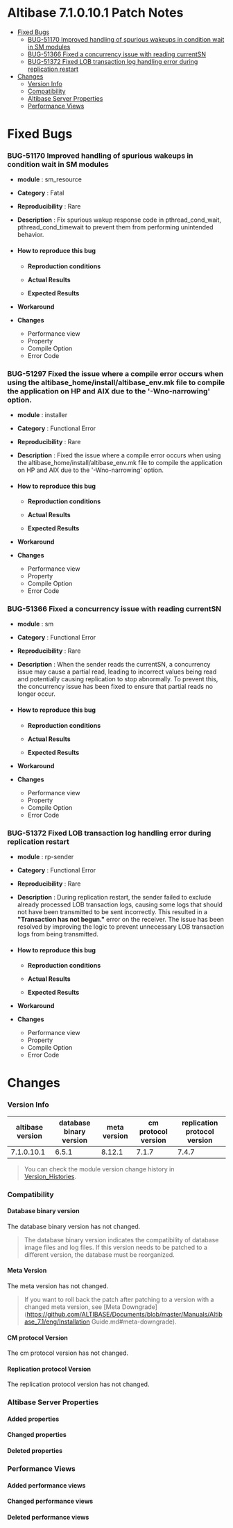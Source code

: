 # Altibase 7.1.0.10.1 Patch Notes

<!-- START doctoc generated TOC please keep comment here to allow auto update -->
<!-- DON'T EDIT THIS SECTION, INSTEAD RE-RUN doctoc TO UPDATE -->


- [Fixed Bugs](#fixed-bugs)
    - [BUG-51170 Improved handling of spurious wakeups in condition wait in SM modules](#bug-51170)
    - [BUG-51366 Fixed a concurrency issue with reading currentSN](#bug-51366)
    - [BUG-51372 Fixed LOB transaction log handling error during replication restart](#bug-51372)
- [Changes](#changes)
    - [Version Info](#version-info)
    - [Compatibility](#compatibility)
    - [Altibase Server Properties](#altibase-server-properties)
    - [Performance Views](#performance-views)

<!-- END doctoc generated TOC please keep comment here to allow auto update -->

Fixed Bugs
==========

### BUG-51170<a name=bug-51170></a> Improved handling of spurious wakeups in condition wait in SM modules

-   **module** : sm\_resource

-   **Category** : Fatal

-   **Reproducibility** : Rare

-   **Description** : Fix spurious wakup response code in pthread_cond_wait, pthread_cond_timewait to prevent them from performing unintended behavior.

-   #### How to reproduce this bug
    
    -   **Reproduction conditions**
    
    -   **Actual Results**
    
    -   **Expected Results**
    
-   **Workaround**

-   **Changes**

    -   Performance view
    -   Property
    -   Compile Option
    -   Error Code

### BUG-51297<a name=bug-51170></a> Fixed the issue where a compile error occurs when using the altibase_home/install/altibase_env.mk file to compile the application on HP and AIX due to the '-Wno-narrowing' option.

- **module** : installer

- **Category** : Functional Error

- **Reproducibility** : Rare

- **Description** : Fixed the issue where a compile error occurs when using the altibase_home/install/altibase_env.mk file to compile the application on HP and AIX due to the '-Wno-narrowing' option.

- #### How to reproduce this bug

  -   **Reproduction conditions**

  -   **Actual Results**

  -   **Expected Results**

- **Workaround**

- **Changes**

  -   Performance view
  -   Property
  -   Compile Option
  -   Error Code

### BUG-51366<a name=bug-51366></a> Fixed a concurrency issue with reading currentSN

-   **module** : sm
-   **Category** : Functional Error
-   **Reproducibility** : Rare
-   **Description** : When the sender reads the currentSN, a concurrency issue may cause a partial read, leading to incorrect values being read and potentially causing replication to stop abnormally. To prevent this, the concurrency issue has been fixed to ensure that partial reads no longer occur.
- #### How to reproduce this bug

  -   **Reproduction conditions**

  -   **Actual Results**

  -   **Expected Results**
-   **Workaround**
-   **Changes**

    -   Performance view
    -   Property
    -   Compile Option
    -   Error Code

### BUG-51372<a name=bug-51372></a> Fixed LOB transaction log handling error during replication restart

-   **module** : rp-sender

-   **Category** : Functional Error

-   **Reproducibility** : Rare

-   **Description** : During replication restart, the sender failed to exclude already processed LOB transaction logs, causing some logs that should not have been transmitted to be sent incorrectly. This resulted in a **"Transaction has not begun."** error on the receiver. The issue has been resolved by improving the logic to prevent unnecessary LOB transaction logs from being transmitted.
    
-   #### How to reproduce this bug
    
    -   **Reproduction conditions**
    
    -   **Actual Results**
    
    -   **Expected Results**
    
-   **Workaround**

-   **Changes**

    -   Performance view
    -   Property
    -   Compile Option
    -   Error Code

Changes
=======

### Version Info

| altibase version | database binary version | meta version | cm protocol version | replication protocol version |
| ---------------- | ----------------------- | ------------ | ------------------- | ---------------------------- |
| 7.1.0.10.1       | 6.5.1                   | 8.12.1       | 7.1.7               | 7.4.7                        |

> You can check the module version change history in [Version_Histories](https://github.com/ALTIBASE/Documents/blob/master/PatchNotes/Altibase_7.1/Altibase_7_1_Version_Histories.md).

### Compatibility

#### Database binary version

The database binary version has not changed.

> The database binary version indicates the compatibility of database image files and log files. If this version needs to be patched to a different version, the database must be reorganized.

#### Meta Version

The meta version has not changed.

> If you want to roll back the patch after patching to a version with a changed meta version, see [Meta Downgrade](https://github.com/ALTIBASE/Documents/blob/master/Manuals/Altibase_7.1/eng/Installation Guide.md#meta-downgrade).

#### CM protocol Version

The cm protocol version has not changed.

#### Replication protocol Version

The replication protocol version has not changed.

### Altibase Server Properties

#### Added properties

#### Changed properties

#### Deleted properties

### Performance Views

#### Added performance views

#### Changed performance views

#### Deleted performance views
